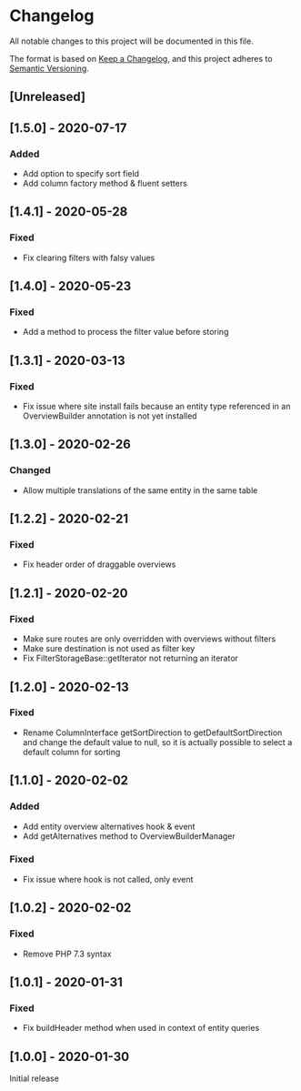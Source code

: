 # Changelog
All notable changes to this project will be documented in this file.

The format is based on [Keep a Changelog](https://keepachangelog.com/en/1.0.0/),
and this project adheres to [Semantic Versioning](https://semver.org/spec/v2.0.0.html).

## [Unreleased]

## [1.5.0] - 2020-07-17
### Added
- Add option to specify sort field
- Add column factory method & fluent setters

## [1.4.1] - 2020-05-28
### Fixed
- Fix clearing filters with falsy values

## [1.4.0] - 2020-05-23
### Fixed
- Add a method to process the filter value before storing

## [1.3.1] - 2020-03-13
### Fixed
- Fix issue where site install fails because an entity type referenced in an OverviewBuilder annotation is not yet installed

## [1.3.0] - 2020-02-26
### Changed
- Allow multiple translations of the same entity in the same table

## [1.2.2] - 2020-02-21
### Fixed
- Fix header order of draggable overviews

## [1.2.1] - 2020-02-20
### Fixed
- Make sure routes are only overridden with overviews without filters
- Make sure destination is not used as filter key
- Fix FilterStorageBase::getIterator not returning an iterator

## [1.2.0] - 2020-02-13
### Fixed
- Rename ColumnInterface getSortDirection to getDefaultSortDirection and change the default value to null, so it is actually possible to select a default column for sorting

## [1.1.0] - 2020-02-02
### Added
- Add entity overview alternatives hook & event
- Add getAlternatives method to OverviewBuilderManager

### Fixed
- Fix issue where hook is not called, only event

## [1.0.2] - 2020-02-02
### Fixed
- Remove PHP 7.3 syntax

## [1.0.1] - 2020-01-31
### Fixed
- Fix buildHeader method when used in context of entity queries

## [1.0.0] - 2020-01-30
Initial release
